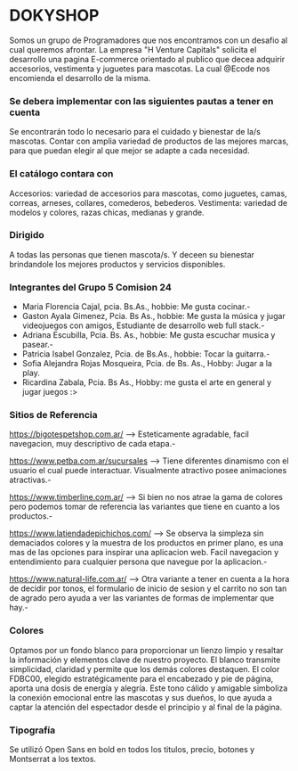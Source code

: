 # DOKYSHOP

Somos un grupo de Programadores que nos encontramos con un desafio al cual queremos afrontar. La empresa "H Venture Capitals" solicita el desarrollo una pagina E-commerce orientado al publico que decea adquirir accesorios, vestimenta y juguetes para mascotas. La cual @Ecode nos encomienda el desarrollo de la misma.

### Se debera implementar con las siguientes pautas a tener en cuenta

Se encontrarán todo lo necesario para el cuidado y bienestar de la/s mascotas. Contar con amplia variedad de productos de las mejores marcas, para que puedan elegir al que mejor se adapte a cada necesidad.

### El catálogo contara con

Accesorios: variedad de accesorios para mascotas, como juguetes, camas, correas, arneses, collares, comederos, bebederos.
Vestimenta: variedad de modelos y colores, razas chicas, medianas y grande.

### Dirigido 

A todas las personas que tienen mascota/s. Y deceen su bienestar brindandole los mejores productos y servicios disponibles.

### Integrantes del Grupo 5 Comision 24

- Maria Florencia Cajal, pcia. Bs.As., hobbie: Me gusta cocinar.-
- Gaston Ayala Gimenez, Pcia. Bs As., hobbie: Me gusta la música y jugar videojuegos con amigos, Estudiante de desarrollo web full stack.-
- Adriana Escubilla, Pcia. Bs. As., hobbie: Me gusta escuchar musica y pasear.-
- Patricia Isabel Gonzalez, Pcia. de Bs.As., hobbie: Tocar la guitarra.-
- Sofia Alejandra Rojas Mosqueira, Pcia. de Bs. As.,  Hobby: Jugar a la play.
- Ricardina Zabala, Pcia. Bs As., Hobby: me gusta el arte en general y jugar juegos :>

### Sitios de Referencia

https://bigotespetshop.com.ar/   -->     Esteticamente agradable, facil navegacion, muy descriptivo de cada etapa.-

https://www.petba.com.ar/sucursales    -->  Tiene diferentes dinamismo con el usuario el cual puede interactuar. Visualmente atractivo posee animaciones atractivas.-

https://www.timberline.com.ar/       --> Si bien no nos atrae la gama de colores pero podemos tomar de referencia las variantes que tiene en cuanto a los productos.-

https://www.latiendadepichichos.com/  -->  Se observa la simpleza sin demaciados colores y la muestra de los productos en primer plano, es una mas de las opciones para inspirar una aplicacion web. Facil navegacion y entendimiento para cualquier persona que navegue por la aplicacion.-

https://www.natural-life.com.ar/   -->  Otra variante a tener en cuenta a la hora de decidir por tonos, el formulario de inicio de sesion y el carrito no son tan de agrado pero ayuda a ver las variantes de formas de implementar que hay.-

### Colores

Optamos por un fondo blanco para proporcionar un lienzo limpio y resaltar la información y elementos clave de nuestro proyecto. El blanco transmite simplicidad, claridad y permite que los demás colores destaquen.
El color FDBC00, elegido estratégicamente para el encabezado y pie de página, aporta una dosis de energía y alegría. Este tono cálido y amigable simboliza la conexión emocional entre las mascotas y sus dueños, lo que ayuda a captar la atención del espectador desde el principio y al final de la página.

### Tipografía

Se utilizó Open Sans  en bold en todos los titulos, precio, botones y Montserrat a los textos.